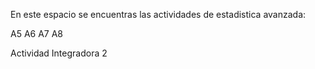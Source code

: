 En este espacio se encuentras las actividades de estadistica avanzada:

A5
A6
A7
A8

Actividad Integradora 2
